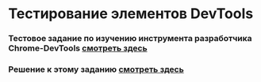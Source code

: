 # Тестирование элементов  DevTools

### Тестовое задание по изучению инструмента разработчика Chrome-DevTools  [смотреть здесь](https://github.com/AndreiBra/Chrome-DevTools/blob/main/Задание%20по%20изучению%20инструмента%20разработчика%20Chrome-DevTools.md)

### Решение к этому заданию [смотреть здесь](https://youtu.be/t5Wv4Fnilvs)

